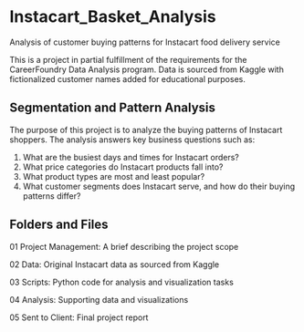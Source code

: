# Instacart_Basket_Analysis
Analysis of customer buying patterns for Instacart food delivery service

This is a project in partial fulfillment of the requirements for the CareerFoundry Data Analysis program. Data is sourced from Kaggle with fictionalized customer names added for educational purposes.

## Segmentation and Pattern Analysis

The purpose of this project is to analyze the buying patterns of Instacart shoppers. The analysis answers key business questions such as:
1. What are the busiest days and times for Instacart orders?
2. What price categories do Instacart products fall into?
3. What product types are most and least popular?
4. What customer segments does Instacart serve, and how do their buying patterns differ?

## Folders and Files

01 Project Management: A brief describing the project scope

02 Data: Original Instacart data as sourced from Kaggle

03 Scripts: Python code for analysis and visualization tasks

04 Analysis: Supporting data and visualizations

05 Sent to Client: Final project report
